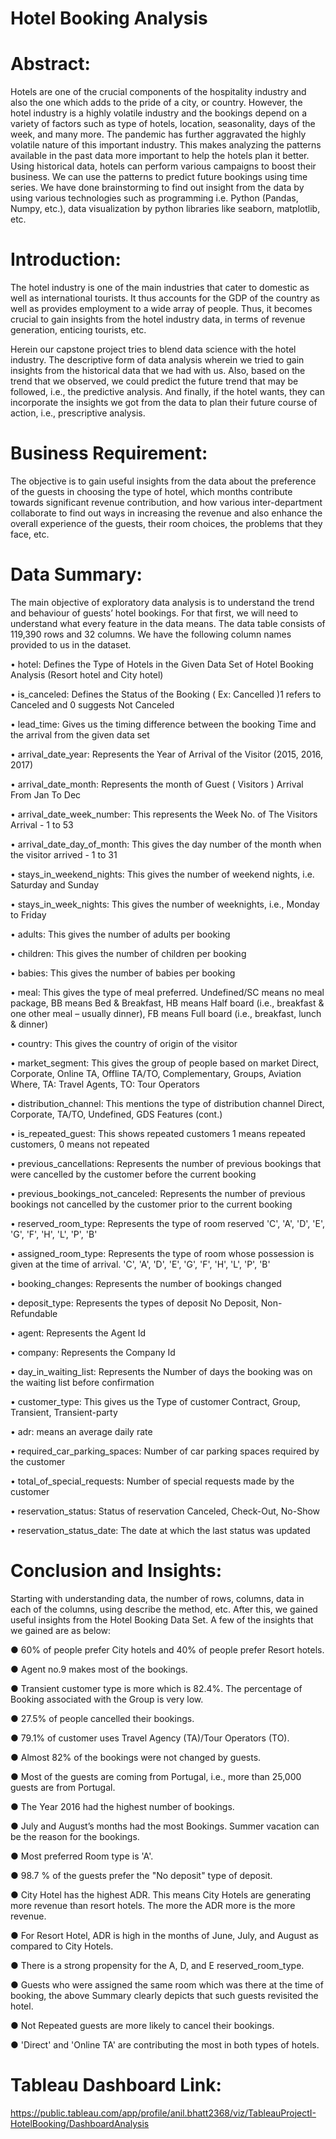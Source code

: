 # Hotel Booking Analysis

# Abstract:
Hotels are one of the crucial components of the hospitality industry and also the one which adds to the pride of a city, or country. However, the hotel industry is a highly volatile industry and the bookings depend on a variety of factors such as type of hotels, location, seasonality, days of the week, and many more. The pandemic has further aggravated the highly volatile nature of this important industry. This makes analyzing the patterns available in the past data more important to help the hotels plan it better. Using historical data, hotels can perform various campaigns to boost their business. We can use the patterns to predict future bookings using time series. We have done brainstorming to find out insight from the data by using various technologies such as programming i.e. Python (Pandas, Numpy, etc.), data visualization by python libraries like seaborn, matplotlib, etc.

# Introduction:
The hotel industry is one of the main industries that cater to domestic as well as international tourists. It thus accounts for the GDP of the country as well as provides employment to a wide array of people. 
Thus, it becomes crucial to gain insights from the hotel industry data, in terms of revenue generation, enticing tourists, etc.

Herein our capstone project tries to blend data science with the hotel industry. The descriptive form of data analysis wherein we tried to gain insights from the historical data that we had with us.  Also, based on the trend that we observed, we could predict the future trend that may be followed, i.e., the predictive analysis. And finally, if the hotel wants, they can incorporate the insights we got from the data to plan their future course of action, i.e., prescriptive analysis.

# Business Requirement:
The objective is to gain useful insights from the data about the preference of the guests in choosing the type of hotel, which months contribute towards significant revenue contribution, and how various inter-department collaborate to find out ways in increasing the revenue and also enhance the overall experience of the guests, their room choices, the problems that they face, etc.

# Data Summary:
The main objective of exploratory data analysis is to understand the trend and behaviour of guests’ hotel bookings. For that first, we will need to understand what every feature in the data means. The data table consists of 119,390 rows and 32 columns.
We have the following column names provided to us in the dataset.

•	hotel: Defines the Type of Hotels in the Given Data Set of Hotel Booking Analysis (Resort hotel and City hotel)

•	is_canceled: Defines the Status of the Booking ( Ex: Cancelled )1 refers to Canceled and 0 suggests Not Canceled 

•	lead_time: Gives us the timing difference between the booking Time and the arrival from the given data set 

•	arrival_date_year: Represents the Year of Arrival of the Visitor (2015, 2016, 2017) 

•	arrival_date_month: Represents the month of Guest ( Visitors ) Arrival From Jan To Dec 

•	arrival_date_week_number: This represents the Week No. of The Visitors Arrival - 1 to 53 

•	arrival_date_day_of_month: This gives the day number of the month when the visitor arrived - 1 to 31 

•	stays_in_weekend_nights: This gives the number of weekend nights, i.e. Saturday and Sunday

•	stays_in_week_nights: This gives the number of weeknights, i.e., Monday to Friday 

•	adults: This gives the number of adults per booking

•	children: This gives the number of children per booking 

•	babies: This gives the number of babies per booking 

•	meal: This gives the type of meal preferred. Undefined/SC means no meal package, BB means Bed & Breakfast, HB means Half board (i.e., breakfast & one other meal – usually dinner), FB means Full board (i.e., breakfast, lunch & dinner) 

•	country: This gives the country of origin of the visitor 

•	market_segment: This gives the group of people based on market Direct, Corporate, Online TA, Offline TA/TO, Complementary, Groups, Aviation Where, TA: Travel Agents, TO: Tour Operators 

•	distribution_channel: This mentions the type of distribution channel Direct, Corporate, TA/TO, Undefined, GDS Features (cont.)

•	is_repeated_guest: This shows repeated customers 1 means repeated customers, 0 means not repeated 

•	previous_cancellations: Represents the number of previous bookings that were cancelled by the customer before the current booking

•	previous_bookings_not_canceled: Represents the number of previous bookings not cancelled by the customer prior to the current booking 

•	reserved_room_type: Represents the type of room reserved 'C', 'A', 'D', 'E', 'G', 'F', 'H', 'L', 'P', 'B' 

•	assigned_room_type: Represents the type of room whose possession is given at the time of arrival. 'C', 'A', 'D', 'E', 'G', 'F', 'H', 'L', 'P', 'B' 

•	booking_changes: Represents the number of bookings changed 

•	deposit_type: Represents the types of deposit No Deposit, Non-Refundable 

•	agent: Represents the Agent Id 

•	company: Represents the Company Id 

•	day_in_waiting_list: Represents the Number of days the booking was on the waiting list before confirmation 

•	customer_type: This gives us the Type of customer Contract, Group, Transient, Transient-party 

•	adr: means an  average daily rate 

•	required_car_parking_spaces: Number of car parking spaces required by the customer

•	total_of_special_requests: Number of special requests made by the customer

•	reservation_status: Status of reservation Canceled, Check-Out, No-Show 

•	reservation_status_date: The date at which the last status was updated 

# Conclusion and Insights:
Starting with understanding data, the number of rows, columns, data in each of the columns, using describe the method, etc. After this, we gained useful insights from the Hotel Booking Data Set. 
A few of the insights that we gained are as below:

●	60% of people prefer City hotels and 40% of people prefer Resort hotels.

●	Agent no.9 makes most of the bookings.

●	Transient customer type is more which is 82.4%. The percentage of Booking associated with the Group is very low.

●	27.5% of people cancelled their bookings.

●	79.1% of customer uses Travel Agency (TA)/Tour Operators (TO).

●	Almost 82% of the bookings were not changed by guests.

●	Most of the guests are coming from Portugal, i.e., more than 25,000 guests are from Portugal.

●	The Year 2016 had the highest number of bookings.

●	July and August’s months had the most Bookings. Summer vacation can be the reason for the bookings.

●	Most preferred Room type is 'A'.

●	98.7 % of the guests prefer the "No deposit" type of deposit.

●	City Hotel has the highest ADR. This means City Hotels are generating more revenue than resort hotels. The more the ADR more is the more revenue.

●	For Resort Hotel, ADR is high in the months of June, July, and August as compared to City Hotels.

●	There is a strong propensity for the A, D, and E reserved_room_type.

●	Guests who were assigned the same room which was there at the time of booking, the above Summary clearly depicts that such guests revisited the hotel. 

●	Not Repeated guests are more likely to cancel their bookings.

●	'Direct' and 'Online TA' are contributing the most in both types of hotels.

# Tableau Dashboard Link: 
https://public.tableau.com/app/profile/anil.bhatt2368/viz/TableauProjectI-HotelBooking/DashboardAnalysis
